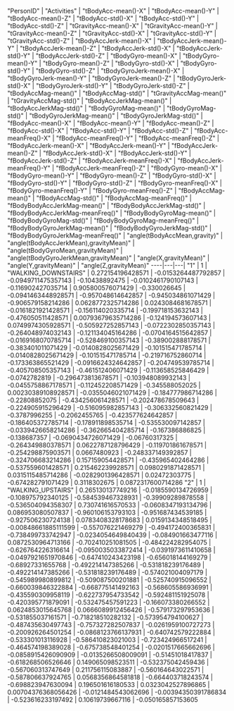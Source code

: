 "PersonID" | "Activities" | "tBodyAcc-mean()-X" | "tBodyAcc-mean()-Y" | "tBodyAcc-mean()-Z" | "tBodyAcc-std()-X" | "tBodyAcc-std()-Y" | "tBodyAcc-std()-Z" | "tGravityAcc-mean()-X" | "tGravityAcc-mean()-Y" | "tGravityAcc-mean()-Z" | "tGravityAcc-std()-X" | "tGravityAcc-std()-Y" | "tGravityAcc-std()-Z" | "tBodyAccJerk-mean()-X" | "tBodyAccJerk-mean()-Y" | "tBodyAccJerk-mean()-Z" | "tBodyAccJerk-std()-X" | "tBodyAccJerk-std()-Y" | "tBodyAccJerk-std()-Z" | "tBodyGyro-mean()-X" | "tBodyGyro-mean()-Y" | "tBodyGyro-mean()-Z" | "tBodyGyro-std()-X" | "tBodyGyro-std()-Y" | "tBodyGyro-std()-Z" | "tBodyGyroJerk-mean()-X" | "tBodyGyroJerk-mean()-Y" | "tBodyGyroJerk-mean()-Z" | "tBodyGyroJerk-std()-X" | "tBodyGyroJerk-std()-Y" | "tBodyGyroJerk-std()-Z" | "tBodyAccMag-mean()" | "tBodyAccMag-std()" | "tGravityAccMag-mean()" | "tGravityAccMag-std()" | "tBodyAccJerkMag-mean()" | "tBodyAccJerkMag-std()" | "tBodyGyroMag-mean()" | "tBodyGyroMag-std()" | "tBodyGyroJerkMag-mean()" | "tBodyGyroJerkMag-std()" | "fBodyAcc-mean()-X" | "fBodyAcc-mean()-Y" | "fBodyAcc-mean()-Z" | "fBodyAcc-std()-X" | "fBodyAcc-std()-Y" | "fBodyAcc-std()-Z" | "fBodyAcc-meanFreq()-X" | "fBodyAcc-meanFreq()-Y" | "fBodyAcc-meanFreq()-Z" | "fBodyAccJerk-mean()-X" | "fBodyAccJerk-mean()-Y" | "fBodyAccJerk-mean()-Z" | "fBodyAccJerk-std()-X" | "fBodyAccJerk-std()-Y" | "fBodyAccJerk-std()-Z" | "fBodyAccJerk-meanFreq()-X" | "fBodyAccJerk-meanFreq()-Y" | "fBodyAccJerk-meanFreq()-Z" | "fBodyGyro-mean()-X" | "fBodyGyro-mean()-Y" | "fBodyGyro-mean()-Z" | "fBodyGyro-std()-X" | "fBodyGyro-std()-Y" | "fBodyGyro-std()-Z" | "fBodyGyro-meanFreq()-X" | "fBodyGyro-meanFreq()-Y" | "fBodyGyro-meanFreq()-Z" | "fBodyAccMag-mean()" | "fBodyAccMag-std()" | "fBodyAccMag-meanFreq()" | "fBodyBodyAccJerkMag-mean()" | "fBodyBodyAccJerkMag-std()" | "fBodyBodyAccJerkMag-meanFreq()" | "fBodyBodyGyroMag-mean()" | "fBodyBodyGyroMag-std()" | "fBodyBodyGyroMag-meanFreq()" | "fBodyBodyGyroJerkMag-mean()" | "fBodyBodyGyroJerkMag-std()" | "fBodyBodyGyroJerkMag-meanFreq()" | "angle(tBodyAccMean,gravity)" | "angle(tBodyAccJerkMean),gravityMean)" | "angle(tBodyGyroMean,gravityMean)" | "angle(tBodyGyroJerkMean,gravityMean)" | "angle(X,gravityMean)" | "angle(Y,gravityMean)" | "angle(Z,gravityMean)"
----|---|---|
"1" | 1 | "WALKING_DOWNSTAIRS" | 0.272154196428571 | -0.0153264487792857 | -0.0949711475357143 | -0.10438892475 | -0.0102461790107143 | -0.116902427035714 | 0.905800576071429 | -0.330026645 | -0.0941463448928571 | -0.957048614642857 | -0.945034861071429 | -0.906579158214286 | 0.0628772325714286 | 0.0243084681678571 | -0.0161821921428571 | -0.156114020335714 | -0.199718153632143 | -0.476050511428571 | 0.00793679635714286 | -0.124194573607143 | 0.0749974305928571 | -0.505927252857143 | -0.0722302850357143 | -0.264048974032143 | -0.121134045164286 | -0.0704164515642857 | -0.0169168070785714 | -0.528469100357143 | -0.389002888178571 | -0.383401011071429 | -0.0140828025671429 | -0.101515471785714 | -0.0140828025671429 | -0.101515471785714 | -0.219716752860714 | -0.173363865521429 | -0.0916624324642857 | -0.204749539785714 | -0.405708505357143 | -0.461512406071429 | -0.113658525846429 | -0.0742782819 | -0.296473813678571 | -0.103948089932143 | -0.0455758867178571 | -0.112452208571429 | -0.345588052025 | 0.00230389108928571 | -0.0355046021071429 | -0.184777986714286 | -0.22808852075 | -0.434256061428571 | -0.202478678509643 | -0.224905915296429 | -0.516095982857143 | -0.306332560821429 | -0.3787996255 | -0.2062455765 | -0.423577624642857 | -0.186405372785714 | -0.178911898535714 | -0.535530097142857 | -0.0339426658214286 | -0.362665404285714 | -0.167386886825 | -0.138687357 | -0.0690434726071429 | -0.06760317325 | -0.264349880378571 | 0.0622787128796429 | -0.119701861678571 | -0.254298875903571 | 0.0667480923 | -0.248337149392857 | -0.324706683214286 | 0.157159054428571 | -0.435965402464286 | -0.537559601428571 | 0.215462239928571 | 0.0980291871428571 | 0.0315115485714286 | -0.0282901396428571 | 0.02472303775 | -0.674282791071429 | 0.3118302675 | 0.0872317600714286
"2" | 1 | "WALKING_UPSTAIRS" | 0.265130137749216 | -0.0185590134726959 | -0.108975792340125 | -0.584539467328931 | -0.39909289878558 | -0.536504094358307 | 0.730741616570533 | -0.0608347193134796 | 0.086953080507837 | -0.960106153793103 | -0.951687434539185 | -0.927506230724138 | 0.0783408328178683 | 0.0159134348518495 | -0.00848661885111599 | -0.557076221469279 | -0.494172400365831 | -0.738499733742947 | -0.0234054649840439 | -0.084901663477116 | 0.0872530964713166 | -0.702410251081505 | -0.484224282954075 | -0.626764226316614 | -0.0950035033872414 | -0.0391973611410658 | -0.0497921651970846 | -0.647410243423198 | -0.656018144169279 | -0.68927331655768 | -0.492214147385266 | -0.531818239176489 | -0.492214147385266 | -0.531818239176489 | -0.574021004097179 | -0.545989980899812 | -0.509087500201881 | -0.525740915096552 | -0.660039846322884 | -0.668775141492163 | -0.568605586936991 | -0.435590309958119 | -0.622737954733542 | -0.592481151925078 | -0.420395771879091 | -0.532475457591223 | -0.166073380266552 | 0.0624853015645768 | 0.0666089912456426 | -0.579173297953636 | -0.531855037161571 | -0.718218510282132 | -0.573954794100627 | -0.487435630497743 | -0.757327282507837 | -0.0261959100727273 | -0.200926264501254 | -0.0868123766137931 | -0.640742579222884 | -0.533301013116928 | -0.586410823021003 | -0.723424966517241 | -0.464574198389028 | -0.675738548401254 | -0.0201517665662696 | -0.0858915426090909 | -0.0135266508009091 | -0.51451018417837 | -0.618268506526646 | 0.149065098523511 | -0.532375042459436 | -0.567060313747649 | 0.211756115083887 | -0.560164643022571 | -0.587806637924765 | 0.0568356864581818 | -0.664403718243574 | -0.698823947630094 | 0.196501616180533 | 0.0323042527896865 | 0.00704376368056426 | -0.0121484543062696 | -0.00394350391786834 | -0.523616233197492 | 0.10619739667116 | -0.050165857153605
